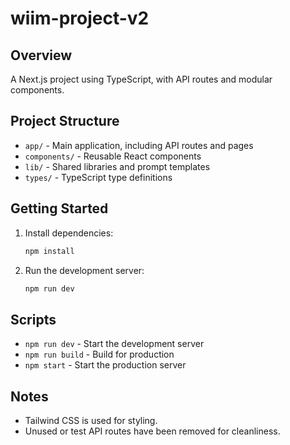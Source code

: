 # wiim-project-v2

## Overview
A Next.js project using TypeScript, with API routes and modular components.

## Project Structure
- `app/` - Main application, including API routes and pages
- `components/` - Reusable React components
- `lib/` - Shared libraries and prompt templates
- `types/` - TypeScript type definitions

## Getting Started
1. Install dependencies:
   ```bash
   npm install
   ```
2. Run the development server:
   ```bash
   npm run dev
   ```

## Scripts
- `npm run dev` - Start the development server
- `npm run build` - Build for production
- `npm start` - Start the production server

## Notes
- Tailwind CSS is used for styling.
- Unused or test API routes have been removed for cleanliness. 
